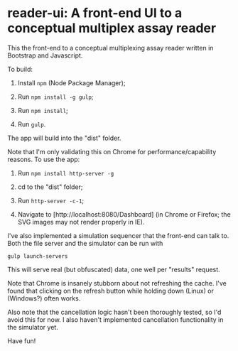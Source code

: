 # reader-ui:  A front-end UI to a conceptual multiplex assay reader

This the front-end to a conceptual multiplexing assay reader written in
Bootstrap and Javascript.


To build:

1.  Install `npm` (Node Package Manager);

2.  Run `npm install -g gulp`;

3.  Run `npm install`;

4.  Run `gulp`.

The app will build into the "dist" folder.


Note that I'm only validating this on Chrome for performance/capability
reasons. To use the app:

1.  Run `npm install http-server -g`

2.  cd to the "dist" folder;

3.  Run `http-server -c-1`;

4. Navigate to [http://localhost:8080/Dashboard] (in Chrome or Firefox; the
SVG images may not render properly in IE).


I've also implemented a simulation sequencer that the front-end can talk to.
Both the file server and the simulator can be run with

```
gulp launch-servers
```

This will serve real (but obfuscated) data, one well per "results" request.


Note that Chrome is insanely stubborn about not refreshing the cache. I've found
that clicking on the refresh button while holding down <CTRL> (Linux) or <Shift>
(Windows?) often works.


Also note that the cancellation logic hasn't been thoroughly tested, so I'd
avoid this for now. I also haven't implemented cancellation functionality in the
simulator yet.


Have fun!